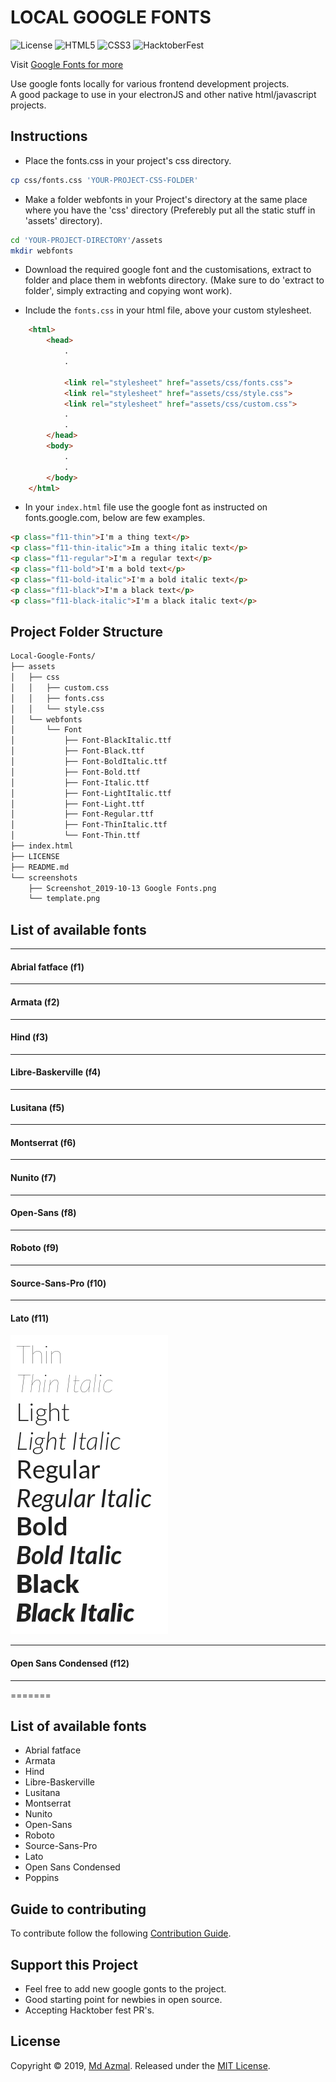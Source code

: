# LOCAL GOOGLE FONTS
![License](https://img.shields.io/github/license/md-azmal/Local-Google-Fonts?style=for-the-badge)
![HTML5](https://img.shields.io/badge/HTML-5-orange?style=for-the-badge)
![CSS3](https://img.shields.io/badge/CSS-3-green?style=for-the-badge)
![HacktoberFest](https://img.shields.io/badge/HacktoberFest-2k19-blue?style=for-the-badge)

Visit [Google Fonts for more](https://fonts.google.com)

Use google fonts locally for various frontend development projects.   
A good package to use in your electronJS and other native html/javascript projects.

## Instructions

* Place the fonts.css in your project's css directory.

```bash 
cp css/fonts.css 'YOUR-PROJECT-CSS-FOLDER'
```
* Make a folder webfonts in your Project's directory at the same place where you have the 'css' directory
(Preferebly put all the static stuff in 'assets' directory).

```bash
cd 'YOUR-PROJECT-DIRECTORY'/assets
mkdir webfonts
```

* Download the required google font and the customisations, extract to folder and place them in webfonts directory. (Make sure to do 'extract to folder', simply extracting and copying wont work).

* Include the ```fonts.css``` in your html file, above your custom stylesheet.
```html
    <html>
        <head>
            .
            .

            <link rel="stylesheet" href="assets/css/fonts.css">
            <link rel="stylesheet" href="assets/css/style.css">
            <link rel="stylesheet" href="assets/css/custom.css">
            .
            .
        </head>
        <body>
            .
            .
        </body>
    </html>
```

* In your `index.html` file use the google font as instructed on fonts.google.com, below are few examples.
```html
<p class="f11-thin">I'm a thing text</p>
<p class="f11-thin-italic">Im a thing italic text</p>
<p class="f11-regular">I'm a regular text</p>
<p class="f11-bold">I'm a bold text</p>
<p class="f11-bold-italic">I'm a bold italic text</p>
<p class="f11-black">I'm a black text</p>
<p class="f11-black-italic">I'm a black italic text</p>
```

## Project Folder Structure

```bash
Local-Google-Fonts/
├── assets
│   ├── css
│   │   ├── custom.css
│   │   ├── fonts.css
│   │   └── style.css
│   └── webfonts
│       └── Font
│           ├── Font-BlackItalic.ttf
│           ├── Font-Black.ttf
│           ├── Font-BoldItalic.ttf
│           ├── Font-Bold.ttf
│           ├── Font-Italic.ttf
│           ├── Font-LightItalic.ttf
│           ├── Font-Light.ttf
│           ├── Font-Regular.ttf
│           ├── Font-ThinItalic.ttf
│           └── Font-Thin.ttf
├── index.html
├── LICENSE
├── README.md
└── screenshots
    ├── Screenshot_2019-10-13 Google Fonts.png
    └── template.png
```


## List of available fonts
---
#### Abrial fatface (f1)
---
#### Armata (f2)
---
#### Hind (f3)
---
#### Libre-Baskerville (f4)
---
#### Lusitana (f5)
---
#### Montserrat (f6)
---
#### Nunito (f7)
---
#### Open-Sans (f8)
---
#### Roboto (f9)
---
#### Source-Sans-Pro (f10)
---
#### Lato (f11)

  ![Lato](./screenshots/screenshotLato.png)

---
#### Open Sans Condensed (f12)
---
=======
## List of available fonts 
* Abrial fatface
* Armata
* Hind
* Libre-Baskerville
* Lusitana
* Montserrat
* Nunito
* Open-Sans
* Roboto
* Source-Sans-Pro
* Lato
* Open Sans Condensed
* Poppins

## Guide to contributing

To contribute follow the following [Contribution Guide](CONTRIB.md).

## Support this Project
* Feel free to add new google gonts to the project.
* Good starting point for newbies in open source.
* Accepting Hacktober fest PR's.

## License
Copyright © 2019, [Md Azmal](https://github.com/md-azmal).
Released under the [MIT License](LICENSE).
